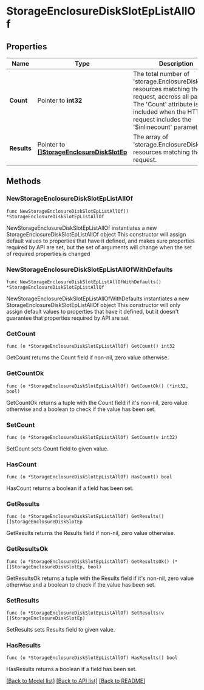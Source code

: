 # StorageEnclosureDiskSlotEpListAllOf

## Properties

Name | Type | Description | Notes
------------ | ------------- | ------------- | -------------
**Count** | Pointer to **int32** | The total number of &#39;storage.EnclosureDiskSlotEp&#39; resources matching the request, accross all pages. The &#39;Count&#39; attribute is included when the HTTP GET request includes the &#39;$inlinecount&#39; parameter. | [optional] 
**Results** | Pointer to [**[]StorageEnclosureDiskSlotEp**](storage.EnclosureDiskSlotEp.md) | The array of &#39;storage.EnclosureDiskSlotEp&#39; resources matching the request. | [optional] 

## Methods

### NewStorageEnclosureDiskSlotEpListAllOf

`func NewStorageEnclosureDiskSlotEpListAllOf() *StorageEnclosureDiskSlotEpListAllOf`

NewStorageEnclosureDiskSlotEpListAllOf instantiates a new StorageEnclosureDiskSlotEpListAllOf object
This constructor will assign default values to properties that have it defined,
and makes sure properties required by API are set, but the set of arguments
will change when the set of required properties is changed

### NewStorageEnclosureDiskSlotEpListAllOfWithDefaults

`func NewStorageEnclosureDiskSlotEpListAllOfWithDefaults() *StorageEnclosureDiskSlotEpListAllOf`

NewStorageEnclosureDiskSlotEpListAllOfWithDefaults instantiates a new StorageEnclosureDiskSlotEpListAllOf object
This constructor will only assign default values to properties that have it defined,
but it doesn't guarantee that properties required by API are set

### GetCount

`func (o *StorageEnclosureDiskSlotEpListAllOf) GetCount() int32`

GetCount returns the Count field if non-nil, zero value otherwise.

### GetCountOk

`func (o *StorageEnclosureDiskSlotEpListAllOf) GetCountOk() (*int32, bool)`

GetCountOk returns a tuple with the Count field if it's non-nil, zero value otherwise
and a boolean to check if the value has been set.

### SetCount

`func (o *StorageEnclosureDiskSlotEpListAllOf) SetCount(v int32)`

SetCount sets Count field to given value.

### HasCount

`func (o *StorageEnclosureDiskSlotEpListAllOf) HasCount() bool`

HasCount returns a boolean if a field has been set.

### GetResults

`func (o *StorageEnclosureDiskSlotEpListAllOf) GetResults() []StorageEnclosureDiskSlotEp`

GetResults returns the Results field if non-nil, zero value otherwise.

### GetResultsOk

`func (o *StorageEnclosureDiskSlotEpListAllOf) GetResultsOk() (*[]StorageEnclosureDiskSlotEp, bool)`

GetResultsOk returns a tuple with the Results field if it's non-nil, zero value otherwise
and a boolean to check if the value has been set.

### SetResults

`func (o *StorageEnclosureDiskSlotEpListAllOf) SetResults(v []StorageEnclosureDiskSlotEp)`

SetResults sets Results field to given value.

### HasResults

`func (o *StorageEnclosureDiskSlotEpListAllOf) HasResults() bool`

HasResults returns a boolean if a field has been set.


[[Back to Model list]](../README.md#documentation-for-models) [[Back to API list]](../README.md#documentation-for-api-endpoints) [[Back to README]](../README.md)


